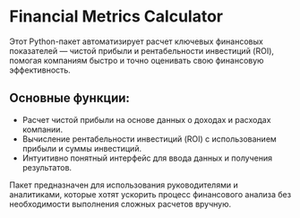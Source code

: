 # Financial Metrics Calculator

Этот Python-пакет автоматизирует расчет ключевых финансовых показателей — чистой прибыли и рентабельности инвестиций (ROI), помогая компаниям быстро и точно оценивать свою финансовую эффективность. 

## Основные функции:
- Расчет чистой прибыли на основе данных о доходах и расходах компании.
- Вычисление рентабельности инвестиций (ROI) с использованием прибыли и суммы инвестиций.
- Интуитивно понятный интерфейс для ввода данных и получения результатов.

Пакет предназначен для использования руководителями и аналитиками, которые хотят ускорить процесс финансового анализа без необходимости выполнения сложных расчетов вручную.
